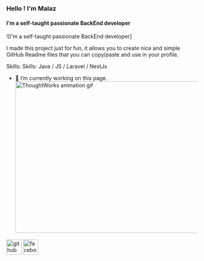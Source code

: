 ### Hello ! I'm Malaz
#### I'm a self-taught passionate BackEnd developer
![I'm a self-taught passionate BackEnd developer]

I made this project just for fun, it allows you to create nice and simple GitHub Readme files that you can copy/paste and use in your profile.

Skills: Skills: Java / JS / Laravel / NestJs

- 🔭 I’m currently working on this page. 
<img 
  src="https://cdn.dribbble.com/users/2131993/screenshots/4948736/thoughtworks-gif_dribbble.gif" 
  width="1000px" 
  height="400px" 
  alt="ThoughtWorks animation gif" 
/>



[<img src='https://cdn.jsdelivr.net/npm/simple-icons@3.0.1/icons/github.svg' alt='github' height='40'>](https://github.com/malaz-ahmad)  [<img src='https://cdn.jsdelivr.net/npm/simple-icons@3.0.1/icons/facebook.svg' alt='facebook' height='40'>](https://www.facebook.com/malaz.ahmad3301)  

